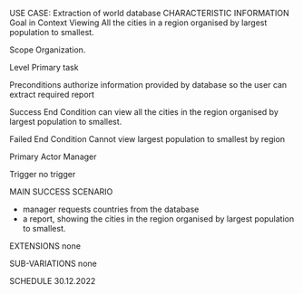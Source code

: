 USE CASE: Extraction of world database
CHARACTERISTIC INFORMATION
Goal in Context
Viewing All the cities in a region organised by largest population to smallest.

Scope
Organization.

Level
Primary task

Preconditions
authorize information provided by database so the user can extract required report

Success End Condition
can view all the cities in the region organised by largest population to smallest.

Failed End Condition
Cannot view largest population to smallest by region

Primary Actor
Manager

Trigger
no trigger

MAIN SUCCESS SCENARIO
- manager requests countries from the database
- a report, showing the cities in the region organised by largest population to smallest.

EXTENSIONS
none

SUB-VARIATIONS
none


SCHEDULE
30.12.2022